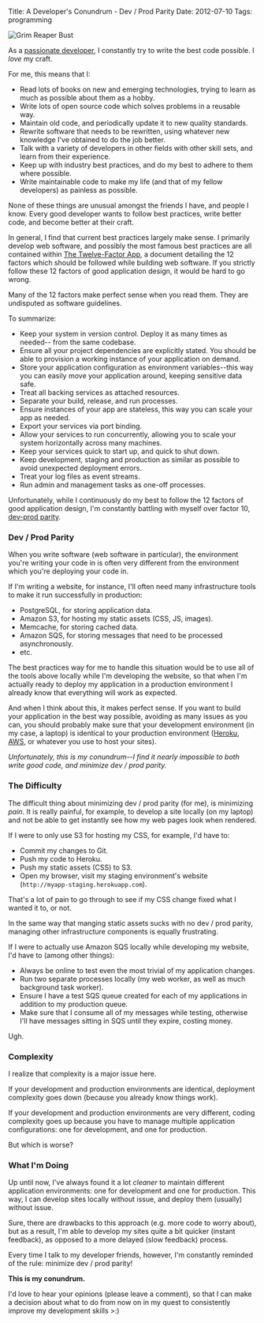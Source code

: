 Title: A Developer's Conundrum - Dev / Prod Parity
Date: 2012-07-10
Tags: programming


![Grim Reaper Bust][]


As a [passionate developer][], I constantly try to write the best code
possible.  I *love* my craft.

For me, this means that I:

-   Read lots of books on new and emerging technologies, trying to learn as
    much as possible about them as a hobby.
-   Write lots of open source code which solves problems in a reusable way.
-   Maintain old code, and periodically update it to new quality standards.
-   Rewrite software that needs to be rewritten, using whatever new knowledge
    I've obtained to do the job better.
-   Talk with a variety of developers in other fields with other skill sets,
    and learn from their experience.
-   Keep up with industry best practices, and do my best to adhere to them
    where possible.
-   Write maintainable code to make my life (and that of my fellow developers)
    as painless as possible.

None of these things are unusual amongst the friends I have, and people I know.
Every good developer wants to follow best practices, write better code, and
become better at their craft.

In general, I find that current best practices largely make sense.  I primarily
develop web software, and possibly the most famous best practices are all
contained within [The Twelve-Factor App][], a document detailing the 12 factors
which should be followed while building web software.  If you strictly follow
these 12 factors of good application design, it would be hard to go wrong.

Many of the 12 factors make perfect sense when you read them.  They are
undisputed as software guidelines.

To summarize:

-   Keep your system in version control.  Deploy it as many times as needed--
    from the same codebase.
-   Ensure all your project dependencies are explicitly stated.  You should be
    able to provision a working instance of your application on demand.
-   Store your application configuration as environment variables--this way you
    can easily move your application around, keeping sensitive data safe.
-   Treat all backing services as attached resources.
-   Separate your build, release, and run processes.
-   Ensure instances of your app are stateless, this way you can scale your app
    as needed.
-   Export your services via port binding.
-   Allow your services to run concurrently, allowing you to scale your system
    horizontally across many machines.
-   Keep your services quick to start up, and quick to shut down.
-   Keep development, staging and production as similar as possible to avoid
    unexpected deployment errors.
-   Treat your log files as event streams.
-   Run admin and management tasks as one-off processes.

Unfortunately, while I continuously do my best to follow the 12 factors of good
application design, I'm constantly battling with myself over factor 10,
[dev-prod parity][].


### Dev / Prod Parity

When you write software (web software in particular), the environment you're
writing your code in is often very different from the environment which you're
deploying your code in.

If I'm writing a website, for instance, I'll often need many infrastructure
tools to make it run successfully in production:

-   PostgreSQL, for storing application data.
-   Amazon S3, for hosting my static assets (CSS, JS, images).
-   Memcache, for storing cached data.
-   Amazon SQS, for storing messages that need to be processed asynchronously.
-   etc.

The best practices way for me to handle this situation would be to use all of
the tools above locally while I'm developing the website, so that when I'm
actually ready to deploy my application in a production environment I already
know that everything will work as expected.

And when I think about this, it makes perfect sense.  If you want to build your
application in the best way possible, avoiding as many issues as you can, you
should probably make sure that your development environment (in my case, a
laptop) is identical to your production environment ([Heroku][], [AWS][], or
whatever you use to host your sites).

*Unfortunately, this is my conundrum--I find it nearly impossible to both
write good code, and minimize dev / prod parity.*


### The Difficulty

The difficult thing about minimizing dev / prod parity (for me), is minimizing
*pain*.  It is really painful, for example, to develop a site locally (on my
laptop) and not be able to get instantly see how my web pages look when
rendered.

If I were to only use S3 for hosting my CSS, for example, I'd have to:

-   Commit my changes to Git.
-   Push my code to Heroku.
-   Push my static assets (CSS) to S3.
-   Open my browser, visit my staging environment's website
    (`http://myapp-staging.herokuapp.com`).

That's a lot of pain to go through to see if my CSS change fixed what I wanted
it to, or not.

In the same way that manging static assets sucks with no dev / prod parity,
managing other infrastructure components is equally frustrating.

If I were to actually use Amazon SQS locally while developing my website, I'd
have to (among other things):

-   Always be online to test even the most trivial of my application changes.
-   Run two separate processes locally (my web worker, as well as much
    background task worker).
-   Ensure I have a test SQS queue created for each of my applications in
    addition to my production queue.
-   Make sure that I consume all of my messages while testing, otherwise I'll
    have messages sitting in SQS until they expire, costing money.

Ugh.


### Complexity

I realize that complexity is a major issue here.

If your development and production environments are identical, deployment
complexity goes down (because you already know things work).

If your development and production environments are very different, coding
complexity goes up because you have to manage multiple application
configurations: one for development, and one for production.

But which is worse?


### What I'm Doing

Up until now, I've always found it a lot *cleaner* to maintain different
application environments: one for development and one for production.  This
way, I can develop sites locally without issue, and deploy them (usually)
without issue.

Sure, there are drawbacks to this approach (e.g. more code to worry about), but
as a result, I'm able to develop my sites quite a bit quicker (instant
feedback), as opposed to a more delayed (slow feedback) process.

Every time I talk to my developer friends, however, I'm constantly reminded of
the rule: minimize dev / prod parity!

**This is my conundrum.**

I'd love to hear your opinions (please leave a comment), so that I can make a
decision about what to do from now on in my quest to consistently improve my
development skills >:)


  [Grim Reaper Bust]: |filename|/images/2012/grim-reaper-bust.png "Grim Reaper Bust"
  [passionate developer]: http://www.amazon.com/gp/product/1934356344/ref=as_li_ss_tl?ie=UTF8&camp=1789&creative=390957&creativeASIN=1934356344&linkCode=as2&tag=rdegges-20 "The Passionate Programmer"
  [The Twelve-Factor App]: http://www.12factor.net/ "The 12 Factor App"
  [dev-prod parity]: http://www.12factor.net/dev-prod-parity "Dev / Prod Parity"
  [Heroku]: http://www.heroku.com/ "Heroku"
  [AWS]: http://aws.amazon.com/ "Amazon Web Services"

